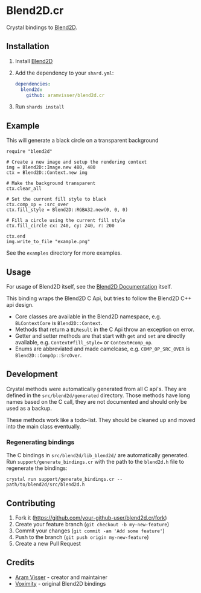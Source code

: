 # Blend2D.cr

Crystal bindings to [Blend2D](https://blend2d.com).

## Installation

1. Install [Blend2D](https://blend2d.com/download.html)

2. Add the dependency to your `shard.yml`:

   ```yaml
   dependencies:
     blend2d:
       github: aramvisser/blend2d.cr
   ```

3. Run `shards install`

## Example

This will generate a black circle on a transparent background

```crystal
require "blend2d"

# Create a new image and setup the rendering context
img = Blend2D::Image.new 480, 480
ctx = Blend2D::Context.new img

# Make the background transparent
ctx.clear_all

# Set the current fill style to black
ctx.comp_op = :src_over
ctx.fill_style = Blend2D::RGBA32.new(0, 0, 0)

# Fill a circle using the current fill style
ctx.fill_circle cx: 240, cy: 240, r: 200

ctx.end
img.write_to_file "example.png"
```

See the `examples` directory for more examples.

## Usage

For usage of Blend2D itself, see the [Blend2D
Documentation](https://blend2d.com/doc/) itself.

This binding wraps the Blend2D C Api, but tries to follow the Blend2D C++ api design.

- Core classes are available in the Blend2D namespace, e.g. `BLContextCore` is
  `Blend2D::Context`.
- Methods that return a `BLResult` in the C Api throw an exception on error.
- Getter and setter methods are that start with `get` and `set` are directly
  available, e.g. `Context#fill_style=` or `Context#comp_op`.
- Enums are abbreviated and made camelcase, e.g. `COMP_OP_SRC_OVER` is
  `Blend2D::CompOp::SrcOver`.

## Development

Crystal methods were automatically generated from all C api's. They are defined
in the `src/blend2d/generated` directory. Those methods have long names based on the C
call, they are not documented and should only be used as a backup.

These methods work like a todo-list. They should be cleaned up and moved into
the main class eventually.

### Regenerating bindings

The C bindings in `src/blend2d/lib_blend2d/` are automatically generated. Run `support/generate_bindings.cr`
with the path to the `blend2d.h` file to regenerate the bindings:

``` crystal
crystal run support/generate_bindings.cr -- path/to/blend2d/src/blend2d.h
```

## Contributing

1. Fork it (<https://github.com/your-github-user/blend2d.cr/fork>)
2. Create your feature branch (`git checkout -b my-new-feature`)
3. Commit your changes (`git commit -am 'Add some feature'`)
4. Push to the branch (`git push origin my-new-feature`)
5. Create a new Pull Request

## Credits

- [Aram Visser](https://github.com/aramvisser) - creator and maintainer
- [Voximity](https://github.com/voximity/blend2d-cr) - original Blend2D bindings
